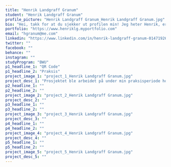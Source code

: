 ```yaml
---
title: "Henrik Landgraff Granum"
student: "Henrik Landgraff Granum"
profile_picture: "Henrik Landgraff Granum_Henrik Landgraff Granum.jpg"
bio: "Hei, takk for at du sjekker ut profilen min! Jeg heter Henrik, er 24 år gammel og kommer fra Lillehammer. Jeg har hatt en interesse for design og koding siden jeg var ung, og dette ledet meg til en karriere innenfor webutvikling. For mitt bachelorarbeid har jeg arbeidet med bærekraftig web design, som er noe jeg er spesielt stolt av og ønsker å ta med meg videre ut i arbeidslivet. Etter endt studie starter jeg som front-end utvikler hos Norsk Tipping på Hamar som jeg gleder meg veldig til."
portfolio: "https://www.henriklg.myportfolio.com"
email: "hgranum@me.com"
linkedin: "https://www.linkedin.com/in/henrik-landgraff-granum-01471926a/"
twitter: ""
facebook: ""
behance: ""
instagram: ""
studyProgram: "BWU"
p1_headline_1: "QR Code"
p1_headline_2: "Praksis"
project_image_1: "project_1_Henrik Landgraff Granum.jpg"
project_desc_1: "Prosjektet ble arbeidet på under min praksisperiode hos Kodeo AS, og innebar å designe og utvikle en nettside for generering av QR-koder. Min rolle i prosjektet var design i Figma, samt koding i HTML, SASS, JavaScript og PHP for de ulike front-end sidene. Inspirasjonen for prosjektet kom fra andre QR-nettsider med liknende funksjonalitet. En viktig funksjon fra oppdragsgiver sin side var muligheten for å kunne endre hvor ferdigproduserte QR-koder fører til i etterkant, og at kodene kunne enten føre til en URL eller ett vCard."
p2_headline_1: ""
p2_headline_2: ""
project_image_2: "project_2_Henrik Landgraff Granum.jpg"
project_desc_2: ""
p3_headline_1: ""
p3_headline_2: ""
project_image_3: "project_3_Henrik Landgraff Granum.jpg"
project_desc_3: ""
p4_headline_1: ""
p4_headline_2: ""
project_image_4: "project_4_Henrik Landgraff Granum.jpg"
project_desc_4: ""
p5_headline_1: ""
p5_headline_2: ""
project_image_5: "project_5_Henrik Landgraff Granum.jpg"
project_desc_5: ""
---
```

